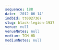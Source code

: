 ```yaml
---
sequence: 188
date: '2012-06-14'
imdbId: tt0027367
slug: black-legion-1937
venue: null
venueNotes: null
medium: TCM HD
mediumNotes: null
---
```


